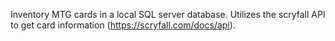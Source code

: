 Inventory MTG cards in a local SQL server database. Utilizes the scryfall API to get card information (https://scryfall.com/docs/api).
